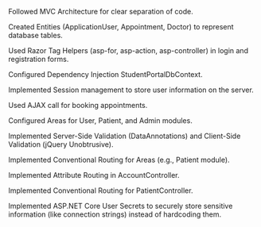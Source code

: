 Followed MVC Architecture for clear separation of code.

Created Entities (ApplicationUser, Appointment, Doctor) to represent database tables.

Used Razor Tag Helpers (asp-for, asp-action, asp-controller) in login and registration forms.

Configured Dependency Injection StudentPortalDbContext.

Implemented Session management to store user information on the server.

Used AJAX call for booking appointments.

Configured Areas for User, Patient, and Admin modules.

Implemented Server-Side Validation (DataAnnotations) and Client-Side Validation (jQuery Unobtrusive).

Implemented Conventional Routing for Areas (e.g., Patient module).

Implemented Attribute Routing in AccountController.

Implemented Conventional Routing for PatientController.

Implemented ASP.NET Core User Secrets to securely store sensitive information (like connection strings) instead of hardcoding them.